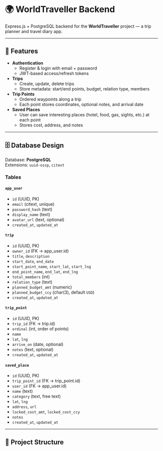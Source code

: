 # 🌍 WorldTraveller Backend

Express.js + PostgreSQL backend for the **WorldTraveller** project — a trip planner and travel diary app.

---

## 🚀 Features

- **Authentication**
  - Register & login with email + password
  - JWT-based access/refresh tokens
- **Trips**
  - Create, update, delete trips
  - Store metadata: start/end points, budget, relation type, members
- **Trip Points**
  - Ordered waypoints along a trip
  - Each point stores coordinates, optional notes, and arrival date
- **Saved Places**
  - User can save interesting places (hotel, food, gas, sights, etc.) at each point
  - Stores cost, address, and notes

---

## 🗄️ Database Design

Database: **PostgreSQL**  
Extensions: `uuid-ossp`, `citext`

### Tables

#### `app_user`
- `id` (UUID, PK)
- `email` (citext, unique)
- `password_hash` (text)
- `display_name` (text)
- `avatar_url` (text, optional)
- `created_at`, `updated_at`

#### `trip`
- `id` (UUID, PK)
- `owner_id` (FK → app_user.id)
- `title`, `description`
- `start_date`, `end_date`
- `start_point_name`, `start_lat`, `start_lng`
- `end_point_name`, `end_lat`, `end_lng`
- `total_members` (int)
- `relation_type` (text)
- `planned_budget_amt` (numeric)
- `planned_budget_ccy` (char(3), default `USD`)
- `created_at`, `updated_at`

#### `trip_point`
- `id` (UUID, PK)
- `trip_id` (FK → trip.id)
- `ordinal` (int, order of points)
- `name`
- `lat`, `lng`
- `arrive_on` (date, optional)
- `notes` (text, optional)
- `created_at`, `updated_at`

#### `saved_place`
- `id` (UUID, PK)
- `trip_point_id` (FK → trip_point.id)
- `user_id` (FK → app_user.id)
- `name` (text)
- `category` (text, free text)
- `lat`, `lng`
- `address`, `url`
- `locked_cost_amt`, `locked_cost_ccy`
- `notes`
- `created_at`, `updated_at`

---

## 📂 Project Structure

